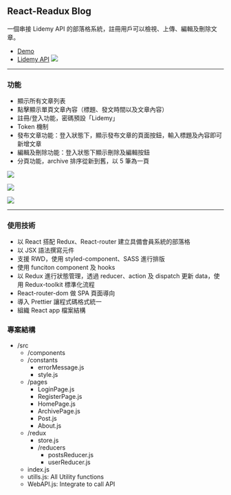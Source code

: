 ## React-Readux Blog
一個串接 Lidemy API 的部落格系統，註冊用戶可以檢視、上傳、編輯及刪除文章。
- [Demo](https://zoeaeen13.github.io/lidemy-week24-redux-blog/#/)
- [Lidemy API](https://github.com/Lidemy/lidemy-student-json-api-server)
![](https://i.imgur.com/WFnDbxX.gif)

---

### 功能
- 顯示所有文章列表
- 點擊顯示單頁文章內容（標題、發文時間以及文章內容）
- 註冊/登入功能，密碼預設「Lidemy」
- Token 機制
- 發布文章功能：登入狀態下，顯示發布文章的頁面按鈕，輸入標題及內容即可新增文章
- 編輯及刪除功能：登入狀態下顯示刪除及編輯按鈕
- 分頁功能，archive 排序從新到舊，以 5 筆為一頁

![](https://i.imgur.com/pFBBXTI.jpg)

![](https://i.imgur.com/HJNrABu.jpg)

![](https://i.imgur.com/8IckzGK.jpg)

---

### 使用技術
- 以 React 搭配 Redux、React-router 建立具備會員系統的部落格
- 以 JSX 語法撰寫元件
- 支援 RWD，使用 styled-component、SASS 進行排版
- 使用 funciton component 及 hooks
- 以 Redux 進行狀態管理，透過 reducer、action 及 dispatch 更新 data，使用 Redux-toolkit 標準化流程
- React-router-dom 做 SPA 頁面導向
- 導入 Prettier 讓程式碼格式統一
- 組織 React app 檔案結構


### 專案結構
- /src
    - /components
    - /constants
        - errorMessage.js
        - style.js
    - /pages
        - LoginPage.js
        - RegisterPage.js
        - HomePage.js
        - ArchivePage.js
        - Post.js
        - About.js
    - /redux
        - store.js
        - /reducers 
            - postsReducer.js
            - userReducer.js
    - index.js
    - utills.js: All Utility functions
    - WebAPI.js: Integrate to call API

